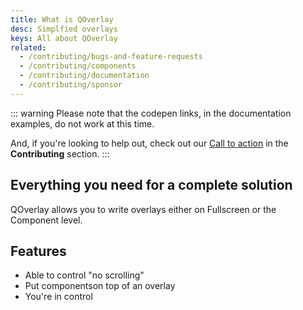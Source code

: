 ```yaml
---
title: What is QOverlay
desc: Simplfied overlays
keys: All about QOverlay
related:
  - /contributing/bugs-and-feature-requests
  - /contributing/components
  - /contributing/documentation
  - /contributing/sponsor
---
```

::: warning
Please note that the codepen links, in the documentation examples, do not work at this time.

And, if you're looking to help out, check out our [Call to action](/contributing/call-to-action) in the **Contributing** section.
:::

## Everything you need for a complete solution

QOverlay allows you to write overlays either on Fullscreen or the Component level.

## Features

- Able to control "no scrolling"
- Put componentson top of an overlay
- You're in control